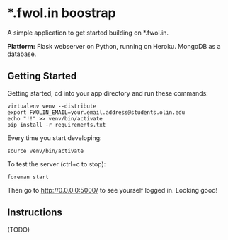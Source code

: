 # *.fwol.in boostrap

A simple application to get started building on *.fwol.in.

**Platform:** Flask webserver on Python, running on Heroku. MongoDB as a database.

## Getting Started

Getting started, cd into your app directory and run these commands:

```
virtualenv venv --distribute
export FWOLIN_EMAIL=your.email.address@students.olin.edu
echo "!!" >> venv/bin/activate
pip install -r requirements.txt
```

Every time you start developing:

```
source venv/bin/activate
```

To test the server (ctrl+c to stop):

```
foreman start
```

Then go to http://0.0.0.0:5000/ to see yourself logged in. Looking good!

## Instructions

(TODO)